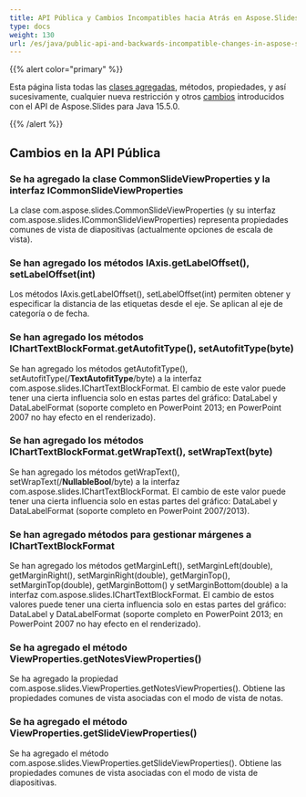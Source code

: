 ```yaml
---
title: API Pública y Cambios Incompatibles hacia Atrás en Aspose.Slides para Java 15.5.0
type: docs
weight: 130
url: /es/java/public-api-and-backwards-incompatible-changes-in-aspose-slides-for-java-15-5-0/
---
```


{{% alert color="primary" %}} 

Esta página lista todas las [clases agregadas](/slides/es/java/public-api-and-backwards-incompatible-changes-in-aspose-slides-for-java-15-5-0/), métodos, propiedades, y así sucesivamente, cualquier nueva restricción y otros [cambios](/slides/es/java/public-api-and-backwards-incompatible-changes-in-aspose-slides-for-java-15-5-0/) introducidos con el API de Aspose.Slides para Java 15.5.0.

{{% /alert %}} 
## **Cambios en la API Pública**
### **Se ha agregado la clase CommonSlideViewProperties y la interfaz ICommonSlideViewProperties**
La clase com.aspose.slides.CommonSlideViewProperties (y su interfaz com.aspose.slides.ICommonSlideViewProperties) representa propiedades comunes de vista de diapositivas (actualmente opciones de escala de vista).
### **Se han agregado los métodos IAxis.getLabelOffset(), setLabelOffset(int)**
Los métodos IAxis.getLabelOffset(), setLabelOffset(int) permiten obtener y especificar la distancia de las etiquetas desde el eje. Se aplican al eje de categoría o de fecha.
### **Se han agregado los métodos IChartTextBlockFormat.getAutofitType(), setAutofitType(byte)**
Se han agregado los métodos getAutofitType(), setAutofitType(/**TextAutofitType**/byte) a la interfaz com.aspose.slides.IChartTextBlockFormat.
El cambio de este valor puede tener una cierta influencia solo en estas partes del gráfico: DataLabel y DataLabelFormat (soporte completo en PowerPoint 2013; en PowerPoint 2007 no hay efecto en el renderizado).
### **Se han agregado los métodos IChartTextBlockFormat.getWrapText(), setWrapText(byte)**
Se han agregado los métodos getWrapText(), setWrapText(/**NullableBool**/byte) a la interfaz com.aspose.slides.IChartTextBlockFormat.
El cambio de este valor puede tener una cierta influencia solo en estas partes del gráfico: DataLabel y DataLabelFormat (soporte completo en PowerPoint 2007/2013).
### **Se han agregado métodos para gestionar márgenes a IChartTextBlockFormat**
Se han agregado los métodos getMarginLeft(), setMarginLeft(double), getMarginRight(), setMarginRight(double), getMarginTop(), setMarginTop(double), getMarginBottom() y setMarginBottom(double) a la interfaz com.aspose.slides.IChartTextBlockFormat.
El cambio de estos valores puede tener una cierta influencia solo en estas partes del gráfico: DataLabel y DataLabelFormat (soporte completo en PowerPoint 2013; en PowerPoint 2007 no hay efecto en el renderizado).
### **Se ha agregado el método ViewProperties.getNotesViewProperties()**
Se ha agregado la propiedad com.aspose.slides.ViewProperties.getNotesViewProperties(). Obtiene las propiedades comunes de vista asociadas con el modo de vista de notas.
### **Se ha agregado el método ViewProperties.getSlideViewProperties()**
Se ha agregado el método com.aspose.slides.ViewProperties.getSlideViewProperties(). Obtiene las propiedades comunes de vista asociadas con el modo de vista de diapositivas.